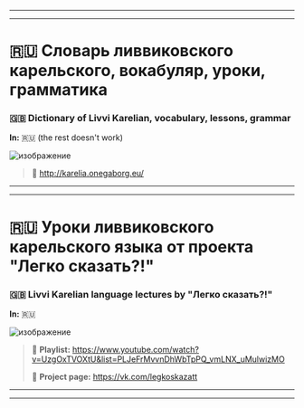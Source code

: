 ***
***

# 🇷🇺 Словарь ливвиковского карельского, вокабуляр, уроки, грамматика
### 🇬🇧 Dictionary of Livvi Karelian, vocabulary, lessons, grammar

**In:** 🇷🇺 (the rest doesn't work)

![изображение](https://github.com/JustARyo/UralicsOfRussia/assets/31369233/b40b911f-4b42-485b-93b2-0082cfbbc725)

> 🔗 http://karelia.onegaborg.eu/

***
***

# 🇷🇺 Уроки ливвиковского карельского языка от проекта "Легко сказать?!"
### 🇬🇧 Livvi Karelian language lectures by "Легко сказать?!"

**In:** 🇷🇺

![изображение](https://github.com/JustARyo/UralicsOfRussia/assets/31369233/403d6a0b-4f2f-4cd8-a65b-416b84ac3a91)

> 🔗 **Playlist:** https://www.youtube.com/watch?v=UzgOxTVOXtU&list=PLJeFrMvvnDhWbTpPQ_vmLNX_uMulwizMO
>
>  🔗 **Project page:** https://vk.com/legkoskazatt

***
***
